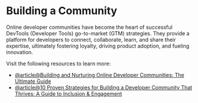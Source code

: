 # Building a Community

Online developer communities have become the heart of successful DevTools (Developer Tools) go-to-market (GTM) strategies. They provide a platform for developers to connect, collaborate, learn, and share their expertise, ultimately fostering loyalty, driving product adoption, and fueling innovation.

Visit the following resources to learn more:

- [@article@Building and Nurturing Online Developer Communities: The Ultimate Guide](https://www.doc-e.ai/post/building-and-nurturing-online-developer-communities-the-ultimate-guide)
- [@article@10 Proven Strategies for Building a Developer Community That Thrives: A Guide to Inclusion & Engagement](https://dev.to/swati1267/10-proven-strategies-for-building-a-developer-community-that-thrives-a-guide-to-inclusion-engagement-21cm)
